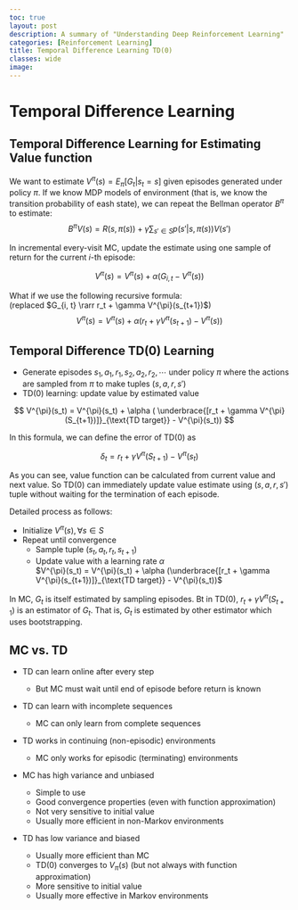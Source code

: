 ```yaml
---
toc: true
layout: post
description: A summary of "Understanding Deep Reinforcement Learning"
categories: [Reinforcement Learning]
title: Temporal Difference Learning TD(0)
classes: wide
image: 
---
```


# Temporal Difference Learning

## Temporal Difference Learning for Estimating Value function

We want to estimate $V^{\pi}(s) = E_{\pi}[G_t \vert s_t = s]$ given episodes generated under policy $\pi$. If we know MDP models of environment (that is, we know the transition probability of eash state), we can repeat the Bellman operator $B^{\pi}$ to estimate:
$$ B^{\pi}V(s) = R(s, \pi(s)) + \gamma \sum_{s' \in S}p(s' \vert s, \pi(s)) V(s') $$

In incremental every-visit MC, update the estimate using one sample of return for the current $i$-th episode:

$$ V^{\pi}(s) = V^{\pi}(s) + \alpha \big(G_{i, t} - V^{\pi}(s)\big)$$

What if we use the following recursive formula:\
(replaced $G_{i, t} \rarr r_t + \gamma V^{\pi}(s_{t+1})$)
$$ V^{\pi}(s) = V^{\pi}(s) + \alpha \big(r_t + \gamma V^{\pi}(s_{t+1}) - V^{\pi}(s)\big)$$

## Temporal Difference TD(0) Learning

- Generate episodes $s_1, a_1, r_1, s_2, a_2, r_2, \cdots$ under policy $\pi$ where the actions are sampled from $\pi$ to make tuples ($s, a, r, s'$)
- TD(0) learning: update value by estimated value

$$ V^{\pi}(s_t) = V^{\pi}(s_t) + \alpha ( \underbrace{[r_t + \gamma V^{\pi}(S_{t+1})]}_{\text{TD target}} - V^{\pi}(s_t)) $$

In this formula, we can define the error of TD(0) as

$$ \delta_t = r_t + \gamma V^{\pi}(S_{t+1}) - V^{\pi}(s_t) $$

As you can see, value function can be calculated from current value and next value. So TD(0) can immediately update value estimate using ($s, a, r, s'$) tuple without waiting for the termination of each episode.

Detailed process as follows:
- Initialize $V^{\pi}(s), \forall s \in S$
- Repeat until convergence
  - Sample tuple ($s_t, a_t, r_t, s_{t+1}$)
  - Update value with a learning rate $\alpha$ \
  $V^{\pi}(s_t) = V^{\pi}(s_t) + \alpha (\underbrace{[r_t + \gamma V^{\pi}(s_{t+1})]}_{\text{TD target}} - V^{\pi}(s_t))$

In MC, $G_t$ is itself estimated by sampling episodes. Bt in TD(0), $r_t + \gamma V^{\pi}(S_{t+1})$ is an estimator of $G_t$. That is, $G_t$ is estimated by other estimator which uses bootstrapping.

## MC vs. TD
- TD can learn online after every step
  - But MC must wait until end of episode before return is known
- TD can learn with incomplete sequences
  - MC can only learn from complete sequences
- TD works in continuing (non-episodic) environments
  - MC only works for episodic (terminating) environments

- MC has high variance and unbiased
  - Simple to use
  - Good convergence properties (even with function approximation)
  - Not very sensitive to initial value
  - Usually more efficient in non-Markov environments

- TD has low variance and biased
  - Usually more efficient than MC
  - TD(0) converges to $V_{\pi}(s)$ (but not always with function approximation)
  - More sensitive to initial value
  - Usually more effective in Markov environments